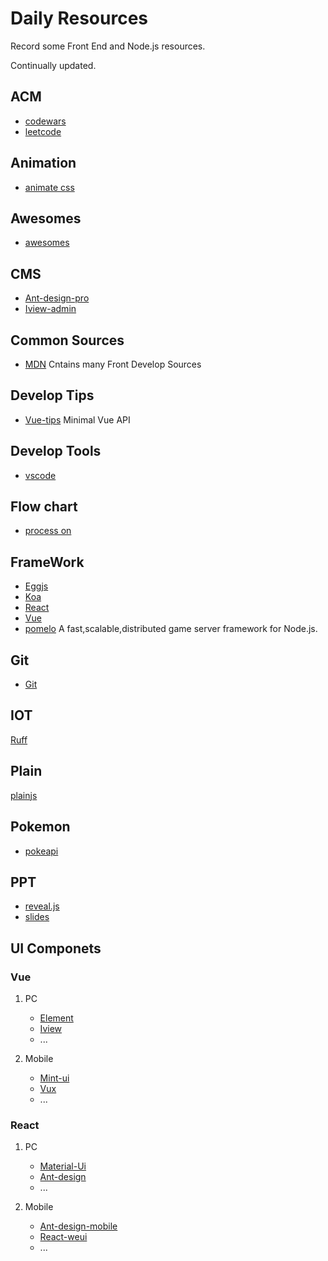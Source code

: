 # Daily Resources
Record some Front End and Node.js resources.

Continually updated.

## ACM

- [codewars][codewars]
- [leetcode][leetcode]

## Animation

- [animate css][animate css]

## Awesomes

- [awesomes][awesomes]

## CMS

- [Ant-design-pro][Ant-design-pro]
- [Iview-admin][Iview-admin]

## Common Sources

- [MDN][MDN] Cntains many Front Develop Sources

## Develop Tips

- [Vue-tips][Vue-tips] Minimal Vue API

## Develop Tools

- [vscode][vscode]

## Flow chart

- [process on][process on]

## FrameWork

- [Eggjs][Eggjs]
- [Koa][Koa]
- [React][React]
- [Vue][Vue]
- [pomelo][pomelo] A fast,scalable,distributed game server framework for Node.js.

## Git

- [Git][Git]

## IOT

[Ruff][Ruff]

## Plain

[plainjs][plainjs]

## Pokemon

- [pokeapi][pokeapi]

## PPT

- [reveal.js][reveal.js]
- [slides][slides]

## UI Componets

### Vue

1. PC
    - [Element][Element]
    - [Iview][Iview]
    - ...

2. Mobile
    - [Mint-ui][Mint-ui]
    - [Vux][Vux]
    - ...

### React

1. PC
    - [Material-Ui][Material-Ui]
    - [Ant-design][Ant-design]
    - ...

2. Mobile
    - [Ant-design-mobile][Ant-design-mobile]
    - [React-weui][React-weui]
    - ...



















[animate css]: https://daneden.github.io/animate.css/
[Ant-design]: https://ant.design
[Ant-design-pro]: https://preview.pro.ant.design
[Ant-design-mobile]: https://mobile.ant.design
[awesomes]: https://www.awesomes.cn
[codewars]: https://www.codewars.com/dashboard
[Eggjs]: https://eggjs.org/
[Element]: http://element.eleme.io/
[Git]: https://git-scm.com/book/zh/v2
[Iview]: https://www.iviewui.com/
[Iview-admin]: https://iview.github.io/iview-admin
[Koa]: http://koajs.com/
[Material-Ui]: http://material-ui.com/
[MDN]: https://developer.mozilla.org/zh-CN/
[Mint-ui]: http://mint-ui.github.io/
[leetcode]: https://leetcode-cn.com/
[plainjs]: https://plainjs.com/
[pokeapi]:https://pokeapi.co/
[pomelo]: https://github.com/NetEase/pomelo
[process on]: https://www.processon.com/
[React]: https://reactjs.org/
[React-weui]: react-weui
[slides]: https://slides.com.
[reveal.js]: https://github.com/hakimel/reveal.js
[Ruff]: https://ruff.io/
[Vue]: https://vuejs.org/
[vscode]: https://github.com/Microsoft/vscode
[Vue-tips]: https://vuejs-tips.github.io/cheatsheet/
[Vux]: https://vux.li/

